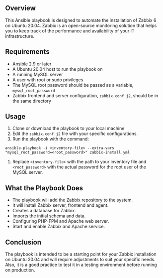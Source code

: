 Overview
--------

This Ansible playbook is designed to automate the installation of Zabbix 6 on Ubuntu 20.04. Zabbix is an open-source monitoring solution that helps you to keep track of the performance and availability of your IT infrastructure.

Requirements
------------

-   Ansible 2.9 or later
-   A Ubuntu 20.04 host to run the playbook on
-   A running MySQL server
-   A user with root or sudo privileges
-   The MySQL root password should be passed as a variable, `mysql_root_password`
-   Zabbix frontend and server configuration, `zabbix.conf.j2`, should be in the same directory

Usage
-----

1.  Clone or download the playbook to your local machine
2.  Edit the `zabbix.conf.j2` file with your specific configurations.
3.  Run the playbook with the command:


`ansible-playbook -i <inventory-file> --extra-vars "mysql_root_password=<root_password>" zabbix-install.yml`

1.  Replace `<inventory-file>` with the path to your inventory file and `<root_password>` with the actual password for the root user of the MySQL server.

What the Playbook Does
----------------------

-   The playbook will add the Zabbix repository to the system.
-   It will install Zabbix server, frontend and agent.
-   Creates a database for Zabbix.
-   Imports the initial schema and data.
-   Configuring PHP-FPM and Apache web server.
-   Start and enable Zabbix and Apache service.

Conclusion
----------

The playbook is intended to be a starting point for your Zabbix installation on Ubuntu 20.04 and will require adjustments to suit your specific needs. Also, it is a good practice to test it in a testing environment before running on production.
